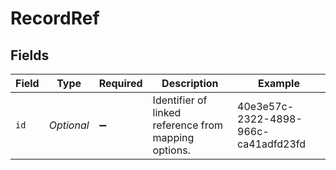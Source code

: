 # RecordRef


## Fields

| Field                                                | Type                                                 | Required                                             | Description                                          | Example                                              |
| ---------------------------------------------------- | ---------------------------------------------------- | ---------------------------------------------------- | ---------------------------------------------------- | ---------------------------------------------------- |
| `id`                                                 | *Optional<String>*                                   | :heavy_minus_sign:                                   | Identifier of linked reference from mapping options. | 40e3e57c-2322-4898-966c-ca41adfd23fd                 |